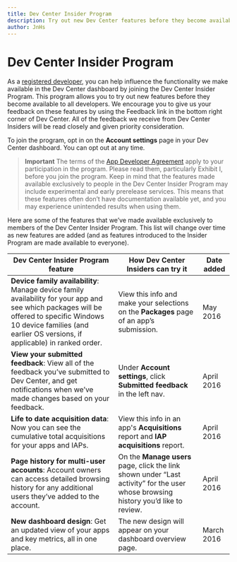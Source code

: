 ```yaml
---
title: Dev Center Insider Program
description: Try out new Dev Center features before they become available to all developers and let us know what you think.
author: JnHs
---
```


# Dev Center Insider Program

As a [registered developer](http://go.microsoft.com/fwlink/?LinkID=615100), you can help influence the functionality we make available in the Dev Center dashboard by joining the Dev Center Insider Program. This program allows you to try out new features before they become available to all developers. We encourage you to give us your feedback on these features by using the Feedback link in the bottom right corner of Dev Center. All of the feedback we receive from Dev Center Insiders will be read closely and given priority consideration.

To join the program, opt in on the **Account settings** page in your Dev Center dashboard. You can opt out at any time.

> **Important** The terms of the [App Developer Agreement](https://msdn.microsoft.com/windows/apps/hh694058.aspx) apply to your participation in the program. Please read them, particularly Exhibit I, before you join the program. Keep in mind that the features made available exclusively to people in the Dev Center Insider Program may include experimental and early prerelease services. This means that these features often don’t have documentation available yet, and you may experience unintended results when using them. 

Here are some of the features that we’ve made available exclusively to members of the Dev Center Insider Program. This list will change over time as new features are added (and as features introduced to the Insider Program are made available to everyone).

| Dev Center Insider Program feature   | How Dev Center Insiders can try it | Date added |
|--------------------------------------|------------------------------------|------------|
|**Device family availability**: Manage device family availability for your app and see which packages will be offered to specific Windows 10 device families (and earlier OS versions, if applicable) in ranked order.|View this info and make your selections on the **Packages** page of an app’s submission.|May 2016|
|**View your submitted feedback**: View all of the feedback you’ve submitted to Dev Center, and get notifications when we’ve made changes based on your feedback.|Under **Account settings**, click **Submitted feedback** in the left nav.|April 2016|
|**Life to date acquisition data**: Now you can see the cumulative total acquisitions for your apps and IAPs.|View this info in an app's **Acquisitions** report and **IAP acquisitions** report.|April 2016|
|**Page history for multi-user accounts**: Account owners can access detailed browsing history for any additional users they’ve added to the account.|On the **Manage users** page, click the link shown under “Last activity” for the user whose browsing history you’d like to review.|April 2016|
|**New dashboard design**: Get an updated view of your apps and key metrics, all in one place.|The new design will appear on your dashboard overview page.|March 2016|







<!--HONumber=Jun16_HO3-->


